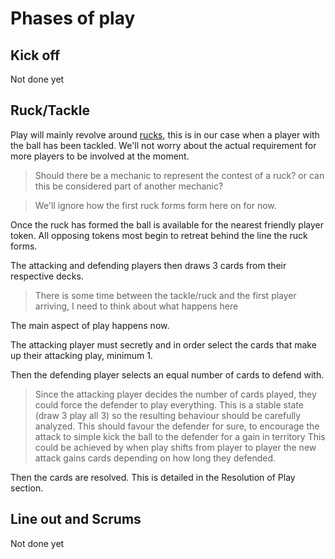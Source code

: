 # Phases of play

## Kick off
Not done yet

## Ruck/Tackle
Play will mainly revolve around [rucks](https://en.wikipedia.org/wiki/Rugby_union_gameplay#Ruck), this is in our case when a player with the ball has been tackled. 
We'll not worry about the actual requirement for more players to be involved at the moment.

> Should there be a mechanic to represent the contest of a ruck? or can this be considered part of another mechanic?

> We'll ignore how the first ruck forms form here on for now.

Once the ruck has formed the ball is available for the nearest friendly player token. All opposing tokens most begin to retreat behind the line the ruck forms.

The attacking and defending players then draws 3 cards from their respective decks.

> There is some time between the tackle/ruck and the first player arriving, I need to think about what happens here

The main aspect of play happens now. 

The attacking player must secretly and in order select the cards that make up their attacking play, minimum 1.

Then the defending player selects an equal number of cards to defend with.

> Since the attacking player decides the number of cards played, they could force the defender to play everything. 
> This is a stable state (draw 3 play all 3) so the resulting behaviour should be carefully analyzed.
> This should favour the defender for sure, to encourage the attack to simple kick the ball to the defender for a gain in territory
> This could be achieved by when play shifts from player to player the new attack gains cards depending on how long they defended.

Then the cards are resolved. This is detailed in the Resolution of Play section.

## Line out and Scrums
Not done yet
